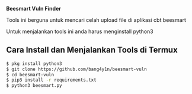 **Beesmart Vuln Finder**

Tools ini berguna untuk mencari celah upload file di aplikasi cbt beesmart

Untuk menjalankan tools ini anda harus menginstall python3

## Cara Install dan Menjalankan Tools di Termux
```sh
$ pkg install python3
$ git clone https://github.com/bang4y1n/beesmart-vuln
$ cd beesmart-vuln
$ pip3 install -r requirements.txt
$ python3 beesmart.py
```
